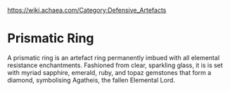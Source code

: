 https://wiki.achaea.com/Category:Defensive_Artefacts

# Prismatic Ring 
A prismatic ring is an artefact ring permanently imbued with all elemental resistance enchantments. Fashioned from clear, sparkling glass, it is is set with myriad sapphire, emerald, ruby, and topaz gemstones that form a diamond, symbolising Agatheis, the fallen Elemental Lord.
